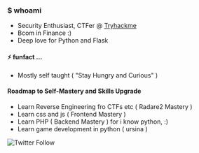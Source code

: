 ### $ whoami

- Security Enthusiast, CTFer @ [Tryhackme](https://tryhackme.com/p/werkzeug)
- Bcom in Finance :)
- Deep love for Python and Flask

#### ⚡ funfact ...

- Mostly self taught ( "Stay Hungry and Curious" )

#### Roadmap to Self-Mastery and Skills Upgrade

- Learn Reverse Engineering fro CTFs etc ( Radare2 Mastery )
- Learn css and js ( Frontend Mastery )
- Learn PHP ( Backend Mastery ) for i know python, :)
- Learn game development in python ( ursina )

![Twitter Follow](https://img.shields.io/twitter/follow/0xbeven)


